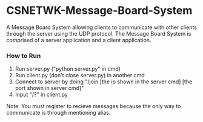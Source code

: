 # CSNETWK-Message-Board-System
A Message Board System allowing clients to communicate with other clients through the server using the UDP protocol. The Message Board System is comprised of a server application and a client application.

### How to Run
1. Run server.py ("python server.py" in cmd)
2. Run client.py (don't close server.py) in another cmd
3. Connect to server by doing "/join [the ip shown in the server cmd] [the port shown in server cmd]"
4. Input "/?" in client.py

Note: You must register to recieve messages because the only way to communicate is through mentioning alias.
